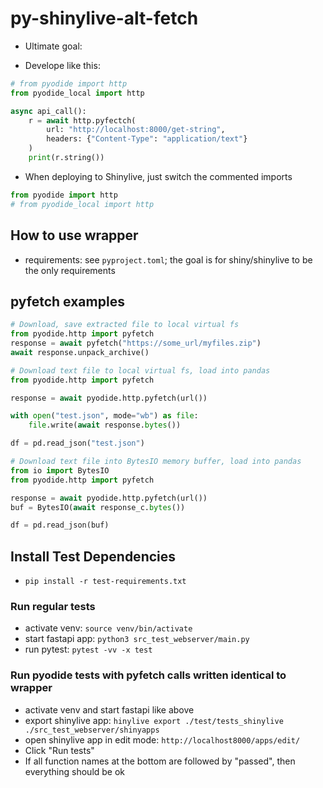 # py-shinylive-alt-fetch
- Ultimate goal:

- Develope like this:
```python
# from pyodide import http
from pyodide_local import http

async api_call():
    r = await http.pyfectch(
        url: "http://localhost:8000/get-string",
        headers: {"Content-Type": "application/text"}
    )
    print(r.string())
```

- When deploying to Shinylive, just switch the commented imports
```python
from pyodide import http
# from pyodide_local import http
```

## How to use wrapper
- requirements: see `pyproject.toml`; the goal is for shiny/shinylive to be the only requirements

## pyfetch examples

```python
# Download, save extracted file to local virtual fs
from pyodide.http import pyfetch
response = await pyfetch("https://some_url/myfiles.zip")
await response.unpack_archive()
```

```python
# Download text file to local virtual fs, load into pandas
from pyodide.http import pyfetch

response = await pyodide.http.pyfetch(url())

with open("test.json", mode="wb") as file:
    file.write(await response.bytes())

df = pd.read_json("test.json")
```

```python
# Download text file into BytesIO memory buffer, load into pandas
from io import BytesIO
from pyodide.http import pyfetch

response = await pyodide.http.pyfetch(url())
buf = BytesIO(await response_c.bytes())

df = pd.read_json(buf)
```

## Install Test Dependencies
- `pip install -r test-requirements.txt`

### Run regular tests
- activate venv: `source venv/bin/activate`
- start fastapi app: `python3 src_test_webserver/main.py`
- run pytest: `pytest -vv -x test`

### Run pyodide tests with pyfetch calls written identical to wrapper
- activate venv and start fastapi like above
- export shinylive app: `hinylive export ./test/tests_shinylive ./src_test_webserver/shinyapps`
- open shinylive app in edit mode: `http://localhost8000/apps/edit/`
- Click "Run tests"
- If all function names at the bottom are followed by "passed", then everything should be ok